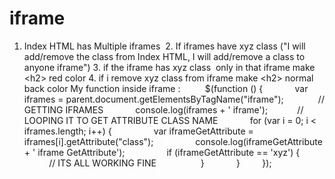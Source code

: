 # iframe
1. Index HTML has Multiple iframes  2. If iframes have xyz class ("I will add/remove the class from Index HTML, I will add/remove a class to anyone iframe") 3. if the iframe has xyz class  only in that iframe make &lt;h2> red color 4. if i remove xyz class from iframe make &lt;h2> normal back color  My function inside iframe :          $(function () {             var iframes = parent.document.getElementsByTagName("iframe");              // GETTING IFRAMES             console.log(iframes + ' iframe');            // LOOPING IT TO GET ATTRIBUTE CLASS NAME             for (var i = 0; i &lt; iframes.length; i++) {                 var iframeGetAttribute = iframes[i].getAttribute("class");                 console.log(iframeGetAttribute + ' iframe GetAttribute');                 if (iframeGetAttribute == 'xyz') {                     // ITS ALL WORKING FINE                  }             }         });
